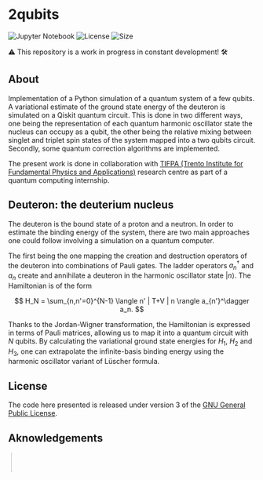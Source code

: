 # 2qubits

![Jupyter Notebook](https://img.shields.io/badge/jupyter-%23FA0F00.svg?style=for-the-badge&logo=jupyter&logoColor=white)
![License](https://img.shields.io/github/license/diegoscantam/2qubits)
![Size](https://img.shields.io/github/repo-size/diegoscantam/2qubits)

:warning: This repository is a work in progress in constant development! :hammer_and_wrench:

## About
Implementation of a Python simulation of a quantum system of a few qubits. A variational estimate of the ground state energy of the deuteron is simulated on a Qiskit quantum circuit. This is done in two different ways, one being the representation of each quantum harmonic oscillator state the nucleus can occupy as a qubit, the other being the relative mixing between singlet and triplet spin states of the system mapped into a two qubits circuit. Secondly, some quantum correction algorithms are implemented.

The present work is done in collaboration with [TIFPA (Trento Institute for Fundamental Physics and Applications)](https://www.tifpa.infn.it/) research centre as part of a quantum computing internship.

## Deuteron: the deuterium nucleus
The deuteron is the bound state of a proton and a neutron. In order to estimate the binding energy of the system, there are two main approaches one could follow involving a simulation on a quantum computer.

The first being the one mapping the creation and destruction operators of the deuteron into combinations of Pauli gates. The ladder operators $a_n^\dagger$ and $a_n$ create and annihilate a deuteron in the harmonic oscillator state $|n \rangle$. The Hamiltonian is of the form

$$
H_N = \sum_{n,n'=0}^{N-1} \langle n' | T+V | n \rangle a_{n'}^\dagger a_n.
$$

Thanks to the Jordan-Wigner transformation, the Hamiltonian is expressed in terms of Pauli matrices, allowing us to map it into a quantum circuit with $N$ qubits. By calculating the variational ground state energies for $H_1$, $H_2$ and $H_3$, one can extrapolate the infinite-basis binding energy using the harmonic oscillator variant of Lüscher formula.

## License

The code here presented is released under version 3 of the [GNU General Public License](https://www.gnu.org/licenses/gpl-3.0.html).

## Aknowledgements
<button style="border: transparent; background-color: transparent;">
    <img align="left" width=10% src="https://avatars.githubusercontent.com/u/112166702?v="> 
</button>
